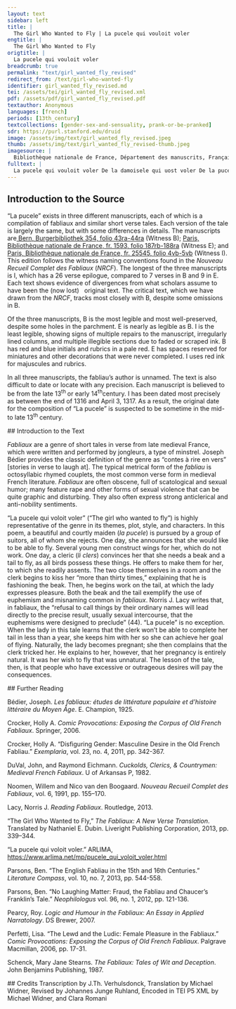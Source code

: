 ```yaml
---
layout: text
sidebar: left
title: |
  The Girl Who Wanted to Fly | La pucele qui vouloit voler
engtitle: |
  The Girl Who Wanted to Fly
origtitle: |
  La pucele qui vouloit voler
breadcrumb: true
permalink: "text/girl_wanted_fly_revised"
redirect_from: /text/girl-who-wanted-fly
identifier: girl_wanted_fly_revised.md
tei: /assets/tei/girl_wanted_fly_revised.xml
pdf: /assets/pdf/girl_wanted_fly_revised.pdf
textauthor: Anonymous
languages: [french]
periods: [13th_century]
textcollections: [gender-sex-and-sensuality, prank-or-be-pranked]
sdr: https://purl.stanford.edu/druid 
image: /assets/img/text/girl_wanted_fly_revised.jpeg
thumb: /assets/img/text/girl_wanted_fly_revised-thumb.jpeg
imagesource: |
  Bibliothèque nationale de France, Département des manuscrits, Français 25545
fulltext: |
  La pucele qui vouloit voler De la damoisele qui uost voler De la pucelle qui vouloit voler Ci aprés commence d'une damoisele qui onques por nelui ne'se volt marier. Mais volt voler en l'aire The Girl who Wanted to Fly D'une damoisele vos voil D'une'damoisele uos uoil (D)'une pucele dire uoil D'vne damoisele vos veul I want to tell you about Conter c'onques ne virent oil Conter c'onques ne'uirent oil Que onques ne virent mi oil Conter. c'onques ne virent eul A lady; eyes have never seen Si bele com ele estoit, Si'bele com ele estoit Si bele riens com ele estoit Plus bele riens com ele estoit One as beautiful as she, Et de biauté grant los avoit. Et de biauté grant los auoit De grant biauté le los auoit Et de bonté. grant los auoit And she drew great praise for her beauty. De riches clers, de chevaliers, De riches clers de cheualiers De riches clers er d'escuiers De riches clers. de cheualiers By clerks of great means, by knights, Et de borjois et d'escuiers Et de boriois et'd'escuiers De borgois et des cheualiers Et de bourgois. et d'escuiers And by bourgeois and squires Estoit totes eures requise, Estoit totes eures requise Estoit toutes heures requise Estoit souuentes fois requise She was beseeched all the time, Mes ne voloit en nule guise Mes ne'uoloit en'nule'guise Mes ne voloit en nule guise Mais ne vouloit en nule guise But she did not in any way La priere a nul escouter. La'priere a'nul escouter De nul la proiere escouter De nul parole escouter Want to hear anyone's prayers. Un jor dit qu'el voudroit voler. .J. ior dit qu'el uoudroit uoler .J. ior dist que voloit voler .J. jour dist que vouloit voler One day she said that she would like to fly. Volentiers par mi l'air la sus Volentiers parmi l'air laissus Ausi come fist dedalus Si bien com vns oisiaus ou plus Sachiez que plusors genz l'oïrent: Sachiez que plusors genz l'oirent. You should know that several people heard her: A mervelles s'en esbaïrent. A meruelles s'en esbairent They were marvelously shocked by it. Eles li firent damoisel Eles. li firent damoisel Eles li fist .j. damoisiaus Youngsters made her wings De cire et de pennes d'oisel; De'cire et'de pennes d'oisel De cire et de pennes d'oisiaus With wax and bird feathers; As braz et as costez li mistrent, As'braz et'as'costez li mistrent Es bras. et ens costés li mist They put it on her flanks and arms, Et, ce sachiez, mout s'entremistrent Et ce sachiez mout s'entremistrent Et bien sachiez mout s'entremist And, mark this, they put great care De li cointement acesmer: De'li cointement acesmer De li cointement atorner To arrange her gracefully: Mais ainz por ce ne pot voler. Mens ainz por'ce ne pot uoler Mais ains por'ce ne pot voler But for all that she could not fly. Uns clers li dist: "Ce ne valt rien, .J. clers li dist ce'ne'ualt rien Vns clers li dist ce ne vaut rien A clerk said to her: "This won't work, Damoisele, ce sachiez bien! Damoisele ce sachiez bien Damoisele se sachiez bien Lady, I assure you! Il vos convendra atorner Jl'uos conuendra atorner Qu'il vous conuendra atorner You'll have to have it Autrement se volez voler: Autrement se uolez uoler Autrement. se voulez voler Differently if you want to fly: Que bec vos convendra avoir Que bec uos conuendra auoir Because you need to have a beak Et queue, ce sachiez de voir, Et queue ce sachiez de uoir And a tail, for sure, Que nus oisaus sanz ce ne vole. Et nus oisaus sanz ce ne uole Because no bird flies without these. - Je gree bien ceste parole, Je'gree bien ceste parole - I like what you say, Fait la pucele, et je l'otroi. Fait la pucele et'ie'l'otroi Said the girl, and I agree to it. Qui fera ce? Dites lou moi! Qui fera'ce dites lou'moi Who will do it? Tell me! — Damoisele, fet il, je sui! Damoisele fet il ie sui - Lady, he said, I will! Se vos commandez, encor hui Se uos commandez encor'huj If you ask, even today Vos cuit je fere plus bel bec Vos cuit ie fere plus bel bec I will make you the most beautiful beak Et miaus fet que n'a nul espec; Et miaus fet qu'il n'a nul espec And better than any woodpecker's; Plus bele qeue vos ferai Plus bele qeue uos ferai I will make you a tail more beautiful Que poons, que ja n'i faudrai!" Que poons que ia n'i'faudrai Than a peacock's, I won't disappoint!" A tant en une chanbre entrerent A tant en une chanbre entrerent So they went into a room En l'uis sor aus mout bien fermerent. Et l'uis sor aus | mout bien fermerent And shut the door firmly behind them. Li clers en un lit la cocha: Li'clers en .i. lit la'cocha  The clerk threw her on a bed: Plus de trente fois la besa. Plus de .xxx. fois la'besa And he kissed her more than thirty times. Ele demande que c'estoit; Ele demande que c'estoit She asked what this was; Il dit que lou bec li faisoit. Jl dit que lou'bec li faisoit He said that he was making her a beak. "Fet lo l'en donc en tel maniere? Fet lo l'en donc en'tel maniere "So is that how one does it? — Oïl, tornez vos par derriere, Oil tornez uos par derrier — Yes, turn your bottom around Que la coe i enterai. Que la'coe i enterai So I can graft the tail. — Danz clers, fet ele, je ferai Danz clers fet elle ie'ferai — Mister clerk, she said, I will do Tot ce que vos m'ensaigneroiz, Tot ce que'uos m'ensaigneroiz Everything you tell me, Mes gardez que vos n'i failloiz!" Mes gardez que'uos n'i'failloiz But be careful you do not fail me!" Cele se torne a estupons. Cele se'torne a estupons She then got on her hands and knees. Il li enbat jusqu'as coillons Jl li enbat iusqu'as coillons He beat his cock in her cunt Lo vit el con, sanz contredit. Lo'uit el con sanz contredit Up to his balls, without objection. Et la damoisele li dit Et la damoisele li dit And the lady spoke to him Et demande comment ce vet: Et demande comment ce'uet And asked how this was happening: Il dit que sa coe li fet. Jl'dit que sa'coe li fet He said he was making her tail. "Danz clers, fait el, or esploitiez! Danz clers fait el or esploitiez "Mister clerk, she said, hurry up now! Botez parfont, si l'atachiez Botez parfont si l'atachiez Push it in deep, and attach it Si fermement qu'ele ne chiee. Si'fermement qu'ele ne chiee So strongly that it won't fall out. Je seré si aparrelliee, Je'seré si aparrelliee I will be so adorned Quant je vos departirai, Quant ie de'uos departirai When I leave you, Bien cuit que je voler porrai." Bien cuit que ie uoler porrai Methinks I will be able to fly." Et li clers bote adés en l'angle, Et li clers bote adés en l'angle And the clerk immediately thrust in the angle, Cui il n'est gaires de sa jangle. Cui il n'est gaires de sa iangle And he didn't care much about what she was saying. Quant ot de li fet son talant, Quant ot de'li fet son talant When he had from her what he wanted, El lit s'asist demaintenant Et lit s'asist demaintenant He sat down on the bed Et la damoisele lez lui. Et la damoisele lez lui With the lady next to him. "Danz clers, fet ele, don n'iert hui Danz clers fet ele don n'iert huj "Mister clerk, she said, won't the tail Ceste qeue tote parfete? Ceste qeue tote parfete Be completed today? Fetes la tost, que mout me hete!" Fetes la tost que mout me'hete complete it quickly, because I can't wait!" La boche li bese et la face, La'boche'li bese et la face She kissed his mouth and face, Et si li prie que il face Et si'li prie que il face And so beseeched him to make La qeue tost, se Dieus l'i salt. La'qeue tost se'dieus'l'i salt the tail quickly, God willing. "Do bec, fet ele, ne me chalt: Do'bec fet ele ne me'chalt "The beak," she said, "I don't care about it: Ce puet assez metre en respit!" Ce'puet assez metre en'respit That can wait!" De la queue li prie et dit De'la queue li prie et'dit About the tail she begged him and said Que il la face sanz demore. Que il la'face sanz demore That he should make it without delay. Li clers dist: "Se Dieus me secore, Li'clers dist se dieus'me'secore The clerk said: "May God save me, El n'iert fete devant un an. El'n'iert fete deuant .i. an It won't be done before a year. — Dan clers, fet el, par saint Jehan, Dan clers fet el par saint iehan — Mister clerk, she said, by Saint John, Ja de moi ne departiroiz, Ja'de moi ne departiroiz You shall never leave me Devant que vos fete l'avroiz!" Deuant que'uos fete l'auroiz Until you've completed it!" Il remest o la damoisele, Jl'remest o'la damoisele He stayed with the lady, Car la parole li fu bele, Car la parole li fu bele Because her words pleased him, Et de la queue s'entremist: Et de'la queue d'entremist And he busied himself with the tail: Chascun jor un petit en fist. Chascun ior .i. petit en'fist Each day he made a little bit of it. Tant l'empainst et tant i hurta Tant l'empaint et'tant i'hurta He thrust and banged there so much Que la damoisele engroissa. Que la damoisele engroissa That the lady got pregnant. "Hé, dit, clers, vos m'avez gabee! Et dit clers uos m'auez gabee "Alas," she said, "clerk, you tricked me! La queue m'est el cors germee: La'queue m'est el'cors germee The tail germinated in my body: Je cuit que je soie engroissiee. Je'quit que'ie soie engroissiee I think I am pregnant. Malement m'avez engingniee: Malement m'auez engigniee So cruelly you tricked me: Je ne puis seulement aler! Je'ne'puis seulement aler I can barely walk! Comment porroie je voler? Comment porroie ie uoler How will I be able to fly? Empiriee sui durement: Empiriee sui durement I am much worse off: Bien savez engignier la gent!" Bien sauez engignier la gent You really know how to trick people!" Li clers li dist: "Par saint Amant, Li'clers li dist par saint amant The clerk said to her: "By Saint Amand, Vos m'alez a grant tort blasmant, Vos m'alez a'grant tort blasmant You blame me very wrongly, Que, par la foi que je vos doi, Que par la foi que'ie uos doi Because, by the faith I owe you, N'iestes pas descreüe en moi! N'iestes pas descreue en'moi You did not mistrust me! Se grosse iestes, ce est nature, Se grosse iestes ce est nature If you are pregnant, that was nature's feat, Mes ce estoit grant desmesure Mes ce estoit grant desmesure But it was very presumptuous Que par l'aire voliez voler: Que par l'aire uoliez uoler To want to fly through the air: Trop par en faites a blasmer, Trop par en'faites a'blasmer You're acting very reprehensively, De poi estes apesantie." De'poi estes apesantie Now you're weighing down some." En tel maniere l'a servie En tel'maniere l'a seruie In this way he served her Com vos poez ici oïr. Com uos poez ici oir As you can now hear. Et ce l'en doit bien avenir: Et ce l'en'doit bien auenir And this is the outcome she deserves: Qui otrage quiert il li vient! Qui outrage quiert il'li uient Who seeks too much will get it! Por ce de ceste me sovient Por'ce de'ceste me'souient For this reason I remember this girl Qui trop estoit desmesuree: Qui trop estoit desmesuree Who was very presumptuous: Issi li fu la qeue entee. Jssi li fu la qeue entee And thus had a tail grafted to her. Sachiez que mout des genz l'oirent. Qui mout fort. s'en esbahirent .J. clers li dit ce ne vaut rien Damoisele ie uos di bien  Jl uos couient acesmer Autrement se uos uolez voler Qu'eles vos couendra auoir Et queue ie uos di por uoir Que nus oyseaus sanz ce ne vole Je creant bien ceste parole Dit la'pucele et si le croi. Quant sera ce dites le moi Dame dit li clers tot prest sui Se uos le comandez encor hui Vos quit ie fere plus biau bec Et mieus assis que nul espec Plus bele queue uos ferai Que nus paons ia n'i faudrai. A tant en une chambre entrerent Et l'uis seur eus mout bien fremerent Li clers en .i. lit la coucha Plus de .xxx. foiz la baisa Et ele demande que c'estoit Et il dit que bec li fesoit Fet on donc bec en tel maniere Oil tornez vos par darriere Car la queue vo enferai Danz clers dit ele ie ferai Tot ce que vos m'enseignerez Mes gardez que vod ne foulliez Ele se met a recoillons Jl li embat iusqu'as coillons Le vit ou con sanz contredit Et la damoisele li dit Et demande ice que est Jl dit que la queue li met Dans clers dit ele or esploitiez Boutez parfont si atachiez Si fermement qu'ele ne chie Je serai si apareillie Que de vos me departirai Je cuit que'bien uoler porrai Et li clers boute iusqu'en l'angle Ne li chaut gueres de sa iangle Quant de li ot fet son talent Lez li s'asist cortoisement Et la damoisele lez lui Dans clers dit ele ce n'iert hui Toute ceste queue parfete Fetes la tost. car mout me hete En la bouche et en la face La baise et li dit que face La queue tost se deus me saut Du bec des eles ne me chaut Je les metrai bien en respit De la queue li prie et dit Que il la face sanz demure Li clers dit se deus me sequeure Que n'iert faite deuant .i. an Dans clers dit ele par saint iehan Ja'mes de moi ne partirez Deuant que fete le m'aurez Au clerc plut mont ceste nouele Jl remest a la damoisele Tant s'entremist chacun ior Petit et petit nuit et ior Tant i empainst tant i'bouta Que la damoisele engroissa. Lors dit clers vos m'auez gabee La queue m'est ou cors germee Je sai bien que ie sui encainte. Malement m'auez or atainte Empiriee sui malement Pris ai mauués amendement Coment porroi ie uoler A paine puis ie me aler Li'clers li dit par saint amant Vos m'alez a grant tort blamant Que par la foy que ie vos doi N'iestes pasempiriee de moi Se grosse estes ce est nature Mes ce estoit contre nature Que par l'air volier voler Folement vouliez ourer Vn poi estes apesantie En tel maniere fuz seruie Cele dont vos poez oir Et ce l'en dut bien auenir Qui outrage quiert il li vient Por ce de ceste me souient Qui trop estoit desmesuree Et si li fu la queue entee Com vos ici auez oi Du clerc qui mie ne failli Puis espousa la damoisele A cui l'auenture fu bele. Explicit. Nus oisiaus sans coe ne vole Je croi mout bien ceste parole Fait la pucele. et or l'otroy Qui la fera. dites le'moy Dame ce dist li clers je sui Se vous commendez ancor hui Tout pres de'faire vo seruise Bel et bien a vostre deuise A voler bien vous aprandrai Car l'art dou faire bien en sai Bec. eles. et coe vos faut Por vous faire voler en haut Et bien les conuient atachier Por vos en l'air faire voler Tout dui en la chambre entrerent Et l'uis sur aus mout bien fermerent Li clers en .j. lit la coucha Et par maintes fois la baisa Ele demende que c'estoit Cis dist que le bec li faisoit Et puis la courut accoler Pour'li faire plus tost voler Et l'ambrassa estroitement Et restraingni faitissement Mout se painne de plaire a'li Pour auoir le solas de'li Cele demende qu'il faisoit Jl dist. les eles li cousoit Faites les vos en tel meniere Oil. tornez vos sa derriere Car ie vos veul la coe faire Dont je vous oi dementoire CEle se torna a estoupons Et il'li fiert jusqu'au coillons Le vit ens cors. sans contredit La damoisele li a dit. Et li demende qu'il'i fait Cis li dist. que la coe fait Et la besoingne par compas Ne veul pas que ce soit a'gas Que la chose ne soit bien faite Et sil de bien ferir se haite Or tost car mout bien esploitiez Boutés bien et si l'atachiez Si tres forment qu'ele ne chiee Ja serai si apparilliee Quant ie de vous departirai Que bien croi que ie volerai Li clers etent a'son affaire Et pence de sa coe faire Ne li chaut gaires c'ele hoingne Mout bien entant a sa besoingne Quant il ot fait tout son talent En lit s'acist tost erremment Et la damoisele lez lui Dans clers dist ele donc n'iert hui Toute ceste coe parfaite Fait la tost car mout me haite Dou bec. des eles. encement Ne me chaut il certes nient De la coe sur toute rien Vos pri. que vous l'atachiez bien Damoisele par saint amant Ele ne sera faite autant Clers par la foy que iedoi De l'autre afaire t si poi Ja de'moi ne departirez De si que faite l'auerez Au clerc plait mout ceste nouele Qu'il soit auec la damoisele De'la coe mout s'entremist Chascun iour. vn petit en fist Tant il pont en tant il hurta Que la damoisele engroissa La coe li a si antee Qu'ele est en cors enracinee Si bien que ia n'en istera Jusqu'a'tens. qu'el. enfentera Cele a'la'terre se roilloit Qui deuant haut voler vouloit Et se clamme lasse cheitiue Mieus vorroit morir qu'estre uiue Ha dans clers vos m'auez gabee La coe m'est ou cors  Bien sauez engignier la gent Appessantie suis forment Ne me puis ceindre ne leuer Or ne porrai jamais voler Damoisele par saint amant Vos m'alez a grant tort blasmant Car par la foy que ie vous doy Ains ne recreustes de moy Se grosse iestes. c'est nature Mais trop estoit grant desmesure Que par l'air vouliez voler Folement vouliez or ouurer. Qui outrage quiert il li vient Por ceste dame me souuient Qui si estoit desmesuree A cui la coe fu entee C'onques ne se vout marier A nelui. tant la seut prier Or soupire or plore des ieus Bien est abatus ses orguieus Par .j. vallant clerc et estrange Qui ainsis l'a laissiee au lange Mout en y'a ancor de celes Et des dames et des puceles Qui tost ainsis le sont. ou pis qui aurient bien de bons maris mais ne gaingnent qu'orguieus les vaint Ainsis en uoi maintes. et maint Les vnes sont si pou estables Fergier se font en ses estables A garcons ou a cherretiers Qui puis en ont mauais luiers Les autres prennent .j. vilain Por ce vous consoil ie de plain Vous qui auez oi cest conte Orguieus desdaing ne vous sormonte Mariez vos seloncs le tens Adonc quant lieus en iert et tens  
--- 
```

## Introduction to the Source 
<p>“La pucele” exists in three different manuscripts, each of which is a compilation of fabliaux and similar short verse tales. Each version of the tale is largely the same, but with some differences in details. The manuscripts are<a href="http://www.e-codices.unifr.ch/en/bbb/0354/43r/0/Sequence-1462"> Bern, Burgerbibliothek 354, folio 43ra-44ra</a> (Witness B); <a href="http://gallica.bnf.fr/ark:/12148/btv1b6000803p">Paris, Bibliothèque nationale de France, fr. 1593, folio 187rb-188ra</a> (Witness E); and<a href="http://gallica.bnf.fr/ark:/12148/btv1b10525826x/f18.image.r"> Paris, Bibliothèque nationale de France, fr. 25545, folio 4vb-5vb</a> (Witness I). This edition follows the witness naming conventions found in the <i>Nouveau Recueil Complet des Fabliaux</i> (<i>NRCF</i>). The longest of the three manuscripts is I, which has a 26 verse epilogue, compared to 7 verses in B and 9 in E. Each text shows evidence of divergences from what scholars assume to have been the (now lost)   original text. The critical text, which we have drawn from the <i>NRCF</i>, tracks most closely with B, despite some omissions in B.</p> <p>Of the three manuscripts, B is the most legible and most well-preserved, despite some holes in the parchment. E is nearly as legible as B. I is the least legible, showing signs of multiple repairs to the manuscript, irregularly lined columns, and multiple illegible sections due to faded or scraped ink. B has red and blue initials and rubrics in a pale red. E has spaces reserved for miniatures and other decorations that were never completed. I uses red ink for majuscules and rubrics.</p> <p>In all three manuscripts, the fabliau’s author is unnamed. The text is also difficult to date or locate with any precision. Each manuscript is believed to be from the late 13<sup>th </sup>or early 14<sup>th</sup>century. I has been dated most precisely as between the end of 1316 and April 3, 1317. As a result, the original date for the composition of “La pucele” is suspected to be sometime in the mid- to late 13<sup>th </sup>century.</p>
## Introduction to the Text 
<p><i>Fabliaux </i>are a genre of short tales in verse from late medieval France, which were written and performed by jongleurs, a type of minstrel. Joseph Bédier provides the classic definition of the genre as “contes à rire en vers” [stories in verse to laugh at]. The typical metrical form of the <i>fabliau</i> is octosyllabic rhymed couplets, the most common verse form in medieval French literature. <i>Fabliaux</i> are often obscene, full of scatological and sexual humor; many feature rape and other forms of sexual violence that can be quite graphic and disturbing. They also often express strong anticlerical and anti-nobility sentiments.</p> <p>“La pucele qui voloit voler” (“The girl who wanted to fly”) is highly representative of the genre in its themes, plot, style, and characters. In this poem, a beautiful and courtly maiden (<i>la pucele</i>) is pursued by a group of suitors, all of whom she rejects. One day, she announces that she would like to be able to fly. Several young men construct wings for her, which do not work. One day, a cleric (<i>li clers</i>) convinces her that she needs a beak and a tail to fly, as all birds possess these things. He offers to make them for her, to which she readily assents. The two close themselves in a room and the clerk begins to kiss her “more than thirty times,” explaining that he is fashioning the beak. Then, he begins work on the tail, at which the lady expresses pleasure. Both the beak and the tail exemplify the use of euphemism and misnaming common in <i>fabliaux</i>. Norris J. Lacy writes that, in fabliaux, the “refusal to call things by their ordinary names will lead directly to the precise result, usually sexual intercourse, that the euphemisms were designed to preclude” (44). “La pucele” is no exception. When the lady in this tale learns that the clerk won’t be able to complete her tail in less than a year, she keeps him with her so she can achieve her goal of flying. Naturally, the lady becomes pregnant; she then complains that the clerk tricked her. He explains to her, however, that her pregnancy is entirely natural. It was her wish to fly that was unnatural. The lesson of the tale, then, is that people who have excessive or outrageous desires will pay the consequences.</p>
## Further Reading 
<p>Bédier, Joseph.<em> Les fabliaux: études de littérature populaire et d’histoire littéraire du Moyen Âge</em>. E. Champion, 1925.</p> <p>Crocker, Holly A. <em>Comic Provocations: Exposing the Corpus of Old French Fabliaux</em>. Springer, 2006.</p> <p>Crocker, Holly A. “Disfiguring Gender: Masculine Desire in the Old French Fabliau.” <em>Exemplaria</em>, vol. 23, no. 4, 2011, pp. 342-367.</p> <p>DuVal, John, and Raymond Eichmann.<em> Cuckolds, Clerics, & Countrymen: Medieval French Fabliaux</em>. U of Arkansas P, 1982. </p> <p>Noomen, Willem and Nico van den Boogaard. <em>Nouveau Recueil Complet des Fabliaux</em>, vol. 6, 1991, pp. 155­–170.</p> <p>Lacy, Norris J. <em>Reading Fabliaux</em>. Routledge, 2013.</p> <p>“The Girl Who Wanted to Fly,” <em>The Fabliaux: A New Verse Translation</em>. Translated by Nathaniel E. Dubin. Liveright Publishing Corporation, 2013, pp. 339–344.</p> <p>“La pucele qui voloit voler.” ARLIMA, <a href="https://www.arlima.net/mp/pucele_qui_voloit_voler.html">https://www.arlima.net/mp/pucele_qui_voloit_voler.html</a></p> <p>Parsons, Ben. “The English Fabliau in the 15th and 16th Centuries.”<em> Literature Compass</em>, vol. 10, no. 7, 2013, pp. 544-558.</p> <p>Parsons, Ben. “No Laughing Matter: Fraud, the Fabliau and Chaucer’s Franklin’s Tale.” <em>Neophilologus</em> vol. 96, no. 1, 2012, pp. 121-136.</p> <p>Pearcy, Roy. <em>Logic and Humour in the Fabliaux: An Essay in Applied Narratology</em>. DS Brewer, 2007.</p> <p>Perfetti, Lisa. “The Lewd and the Ludic: Female Pleasure in the Fabliaux.” <em>Comic Provocations: Exposing the Corpus of Old French Fabliaux</em>. Palgrave Macmillan, 2006, pp. 17-31.</p> <p>Schenck, Mary Jane Stearns. <em>The Fabliaux: Tales of Wit and Deception</em>. John Benjamins Publishing, 1987.</p>
## Credits
Transcription by J.Th. Verhulsdonck, Translation by Michael Widner, Revised by Johannes Junge Ruhland, Encoded in TEI P5 XML by Michael Widner,  and Clara Romani
